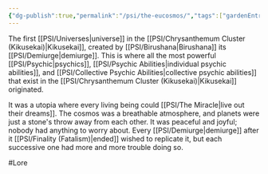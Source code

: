```yaml
---
{"dg-publish":true,"permalink":"/psi/the-eucosmos/","tags":["gardenEntry"]}
---
```


The first [[PSI/Universes\|universe]] in the [[PSI/Chrysanthemum Cluster (Kikusekai)\|Kikusekai]], created by [[PSI/Birushana\|Birushana]] its [[PSI/Demiurge\|demiurge]]. This is where all the most powerful [[PSI/Psychic\|psychics]], [[PSI/Psychic Abilities\|individual psychic abilities]], and [[PSI/Collective Psychic Abilities\|collective psychic abilities]] that exist in the [[PSI/Chrysanthemum Cluster (Kikusekai)\|Kikusekai]] originated.

It was a utopia where every living being could [[PSI/The Miracle\|live out their dreams]]. The cosmos was a breathable atmosphere, and planets were just a stone's throw away from each other. It was peaceful and joyful; nobody had anything to worry about. Every [[PSI/Demiurge\|demiurge]] after it [[PSI/Finality (Fatalism)\|ended]] wished to replicate it, but each successive one had more and more trouble doing so. 

#Lore
